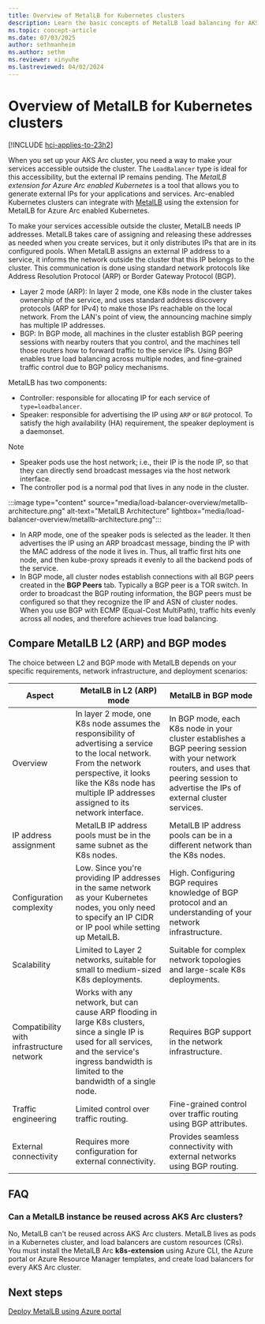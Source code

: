 ```yaml
---
title: Overview of MetalLB for Kubernetes clusters
description: Learn the basic concepts of MetalLB load balancing for AKS enabled by Arc Kubernetes clusters.
ms.topic: concept-article
ms.date: 07/03/2025
author: sethmanheim
ms.author: sethm
ms.reviewer: xinyuhe
ms.lastreviewed: 04/02/2024
---
```


# Overview of MetalLB for Kubernetes clusters

[!INCLUDE [hci-applies-to-23h2](includes/hci-applies-to-23h2.md)]

When you set up your AKS Arc cluster, you need a way to make your services accessible outside the cluster. The `LoadBalancer` type is ideal for this accessibility, but the external IP remains pending. The *MetalLB extension for Azure Arc enabled Kubernetes* is a tool that allows you to generate external IPs for your applications and services. Arc-enabled Kubernetes clusters can integrate with [MetalLB](https://metallb.universe.tf/configuration/) using the extension for MetalLB for Azure Arc enabled Kubernetes.

To make your services accessible outside the cluster, MetalLB needs IP addresses. MetalLB takes care of assigning and releasing these addresses as needed when you create services, but it only distributes IPs that are in its configured pools. When MetalLB assigns an external IP address to a service, it informs the network outside the cluster that this IP belongs to the cluster. This communication is done using standard network protocols like Address Resolution Protocol (ARP) or Border Gateway Protocol (BGP).

- Layer 2 mode (ARP): In layer 2 mode, one K8s node in the cluster takes ownership of the service, and uses standard address discovery protocols (ARP for IPv4) to make those IPs reachable on the local network. From the LAN's point of view, the announcing machine simply has multiple IP addresses.
- BGP: In BGP mode, all machines in the cluster establish BGP peering sessions with nearby routers that you control, and the machines tell those routers how to forward traffic to the service IPs. Using BGP enables true load balancing across multiple nodes, and fine-grained traffic control due to BGP policy mechanisms.

MetalLB has two components:

- Controller: responsible for allocating IP for each service of `type=loadbalancer`.
- Speaker: responsible for advertising the IP using `ARP` or `BGP` protocol. To satisfy the high availability (HA) requirement, the speaker deployment is a daemonset.

> [!NOTE]
>
> - Speaker pods use the host network; i.e., their IP is the node IP, so that they can directly send broadcast messages via the host network interface.
> - The controller pod is a normal pod that lives in any node in the cluster.

:::image type="content" source="media/load-balancer-overview/metallb-architecture.png" alt-text="MetalLB Architecture" lightbox="media/load-balancer-overview/metallb-architecture.png":::

- In ARP mode, one of the speaker pods is selected as the leader. It then advertises the IP using an ARP broadcast message, binding the IP with the MAC address of the node it lives in. Thus, all traffic first hits one node, and then kube-proxy spreads it evenly to all the backend pods of the service.
- In BGP mode, all cluster nodes establish connections with all BGP peers created in the **BGP Peers** tab. Typically a BGP peer is a TOR switch. In order to broadcast the BGP routing information, the BGP peers must be configured so that they recognize the IP and ASN of cluster nodes. When you use BGP with ECMP (Equal-Cost MultiPath), traffic hits evenly across all nodes, and therefore achieves true load balancing.

## Compare MetalLB L2 (ARP) and BGP modes

The choice between L2 and BGP mode with MetalLB depends on your specific requirements, network infrastructure, and deployment scenarios:

| Aspect                      | MetalLB in L2 (ARP) mode          | MetalLB in BGP mode            |
|-----------------------------|----------------------------------|----------------------------------|
| Overview | In layer 2 mode, one K8s node assumes the responsibility of advertising a service to the local network. From the network perspective, it looks like the K8s node has multiple IP addresses assigned to its network interface. | In BGP mode, each K8s node in your cluster establishes a BGP peering session with your network routers, and uses that peering session to advertise the IPs of external cluster services. |
| IP address assignment       | MetalLB IP address pools must be in the same subnet as the K8s nodes.   | MetalLB IP address pools can be in a different network than the K8s nodes. |
| Configuration complexity    | Low. Since you're providing IP addresses in the same network as your Kubernetes nodes, you only need to specify an IP CIDR or IP pool while setting up MetalLB. | High. Configuring BGP requires knowledge of BGP protocol and an understanding of your network infrastructure. |
| Scalability                 | Limited to Layer 2 networks, suitable for small to medium-sized K8s deployments. | Suitable for complex network topologies and large-scale K8s deployments. |
| Compatibility with infrastructure network | Works with any network, but can cause ARP flooding in large K8s clusters, since a single IP is used for all services, and the service's ingress bandwidth is limited to the bandwidth of a single node. | Requires BGP support in the network infrastructure. |
| Traffic engineering         | Limited control over traffic routing. | Fine-grained control over traffic routing using BGP attributes. |
| External connectivity       | Requires more configuration for external connectivity. | Provides seamless connectivity with external networks using BGP routing. |

## FAQ

### Can a MetalLB instance be reused across AKS Arc clusters?

No, MetalLB can't be reused across AKS Arc clusters. MetalLB lives as pods in a Kubernetes cluster, and load balancers are custom resources (CRs). You must install the MetalLB Arc **k8s-extension** using Azure CLI, the Azure portal or Azure Resource Manager templates, and create load balancers for every AKS Arc cluster.

## Next steps

[Deploy MetalLB using Azure portal](deploy-load-balancer-portal.md)
